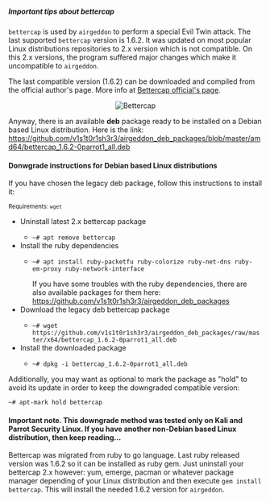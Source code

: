 ##### Important tips about bettercap

`bettercap` is used by `airgeddon` to perform a special Evil Twin attack. The last supported `bettercap` version is 1.6.2. It was updated on most popular Linux distributions repositories to 2.x version which is not compatible. On this 2.x versions, the program suffered major changes which make it uncompatible to `airgeddon`.

The last compatible version (1.6.2) can be downloaded and compiled from the official author's page. More info at [Bettercap official's page].

<p align="center">
	<img src="https://raw.githubusercontent.com/v1s1t0r1sh3r3/airgeddon/master/imgs/wiki/bettercap_logo.png" title="Bettercap"/>
</p>

Anyway, there is an available **deb** package ready to be installed on a Debian based Linux distribution. Here is the link: https://github.com/v1s1t0r1sh3r3/airgeddon_deb_packages/blob/master/amd64/bettercap_1.6.2-0parrot1_all.deb

#### Donwgrade instructions for Debian based Linux distributions

If you have chosen the legacy deb package, follow this instructions to install it:

<sub>Requirements: <code>wget</code></sub>
<ul>
	<li>Uninstall latest 2.x bettercap package</li>
	<ul>
		<li><code>~# apt remove bettercap</code></li>
	</ul>
	<li>Install the ruby dependencies</li>
	<ul>
		<li><code>~# apt install ruby-packetfu ruby-colorize ruby-net-dns ruby-em-proxy ruby-network-interface</code></li>
	</ul>
	<ul>If you have some troubles with the ruby dependencies, there are also available packages for them here: <a href="https://github.com/v1s1t0r1sh3r3/airgeddon_deb_packages">https://github.com/v1s1t0r1sh3r3/airgeddon_deb_packages</a></ul>
	<li>Download the legacy deb bettercap package</li>
	<ul>
		<li><code>~# wget https://github.com/v1s1t0r1sh3r3/airgeddon_deb_packages/raw/master/x64/bettercap_1.6.2-0parrot1_all.deb</code></li>
	</ul>
	<li>Install the downloaded package</li>
	<ul>
		<li><code>~# dpkg -i bettercap_1.6.2-0parrot1_all.deb</code></li>
	</ul>
</ul>

Additionally, you may want as optional to mark the package as "hold" to avoid its update in order to keep the downgraded compatible version:

`~# apt-mark hold bettercap`

#### Important note. This downgrade method was tested only on Kali and Parrot Security Linux. If you have another non-Debian based Linux distribution, then keep reading...

Bettercap was migrated from ruby to go language. Last ruby released version was 1.6.2 so it can be installed as ruby gem. Just uninstall your bettercap 2.x however: yum, emerge, pacman or whatever package manager depending of your Linux distribution and then execute `gem install bettercap`. This will install the needed 1.6.2 version for `airgeddon`.

[Bettercap official's page]: https://www.bettercap.org/